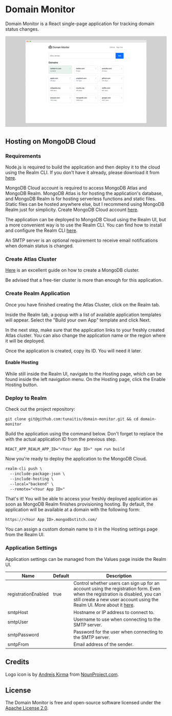 # Domain Monitor

Domain Monitor is a React single-page application for tracking domain status changes.

![Domain Monitor](docs/main.png) 

## Hosting on MongoDB Cloud

### Requirements

Node.js is required to build the application and then deploy it to the cloud using the Realm CLI. If you
don't have it already, please download it from [here](https://nodejs.org/en/download/).

MongoDB Cloud account is required to access MongoDB Atlas and MongoDB Realm. MongoDB Atlas is for hosting
the application's database, and MongoDB Realm is for hosting serverless functions and static files. Static files can be
hosted anywhere else, but I recommend using MongoDB Realm just for simplicity. Create MongoDB Cloud
account [here](https://www.mongodb.com/cloud/atlas/register).

The application can be deployed to MongoDB Cloud using the Realm UI, but a more convenient way is to
use the Realm CLI. You can find how to install and configure the Realm CLI [here](https://docs.mongodb.com/realm/cli/).

An SMTP server is an optional requirement to receive email notifications when domain status is changed.

### Create Atlas Cluster

[Here](https://docs.atlas.mongodb.com/tutorial/deploy-free-tier-cluster/) is an excellent guide on how to create a
MongoDB cluster.

Be advised that a free-tier cluster is more than enough for this application.

### Create Realm Application

Once you have finished creating the Atlas Cluster, click on the Realm tab.

Inside the Realm tab, a popup with a list of available application templates will appear. Select the "Build your own
App" template and click Next.

In the next step, make sure that the application links to your freshly created Atlas cluster. You can also change the
application name or the region where it will be deployed.

Once the application is created, copy its ID. You will need it later.

#### Enable Hosting

While still inside the Realm UI, navigate to the Hosting page, which can be found inside the left navigation menu. On
the Hosting page, click the Enable Hosting button.

### Deploy to Realm

Check out the project repository:

```shell
git clone git@github.com:tunaitis/domain-monitor.git && cd domain-monitor
```

Build the application using the command below. Don't forget to replace the <Your App ID> with the actual application ID
from the previous step.

```shell
REACT_APP_REALM_APP_ID="<Your App ID>" npm run build
```

Now you're ready to deploy the application to the MongoDB Cloud. 

```shell
realm-cli push \
  --include-package-json \
  --include-hosting \
  --local="backend" \
  --remote="<Your App ID>"
```

That's it! You will be able to access your freshly deployed application as soon as MongoDB Realm finishes provisioning
hosting. By default, the application will be available at a domain with the following form:

```
https://<Your App ID>.mongodbstitch.com/
```

You can assign a custom domain name to it in the Hosting settings page from the Realm UI.

### Application Settings

Application settings can be managed from the Values page inside the Realm UI.

|Name|Default|Description|
|---|---|---|
|registrationEnabled|true|Control whether users can sign up for an account using the registration form. Even when the registration is disabled, you can still create a new user account using the Realm UI. More about it [here](https://docs.mongodb.com/realm/users/create/).|
|smtpHost| |Hostname or IP address to connect to.|
|smtpUser| |Username to use when connecting to the SMTP server.|
|smtpPassword| |Password for the user when connecting to the SMTP server.|
|smtpFrom| |Email address of the sender.|

## Credits

Logo icon is by [Andrejs Kirma](https://thenounproject.com/andrejs/) from [NounProject.com](https://thenounproject.com/).
  
## License
  
The Domain Monitor is free and open-source software licensed under the [Apache License 2.0](https://github.com/tunaitis/domain-monitor/blob/master/LICENSE).
